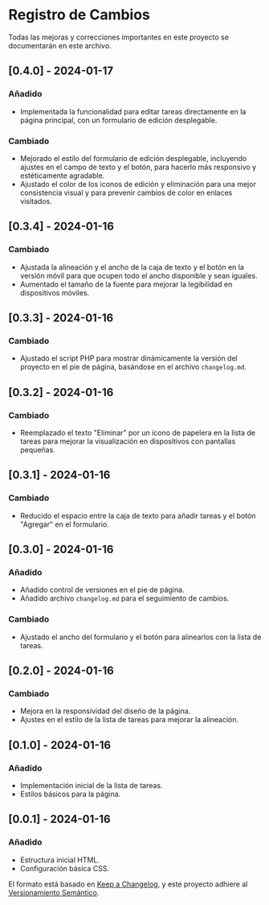 # Registro de Cambios

Todas las mejoras y correcciones importantes en este proyecto se documentarán en este archivo.

## [0.4.0] - 2024-01-17
### Añadido
- Implementada la funcionalidad para editar tareas directamente en la página principal, con un formulario de edición desplegable.

### Cambiado
- Mejorado el estilo del formulario de edición desplegable, incluyendo ajustes en el campo de texto y el botón, para hacerlo más responsivo y estéticamente agradable.
- Ajustado el color de los iconos de edición y eliminación para una mejor consistencia visual y para prevenir cambios de color en enlaces visitados.


## [0.3.4] - 2024-01-16
### Cambiado
- Ajustada la alineación y el ancho de la caja de texto y el botón en la versión móvil para que ocupen todo el ancho disponible y sean iguales.
- Aumentado el tamaño de la fuente para mejorar la legibilidad en dispositivos móviles.

## [0.3.3] - 2024-01-16
### Cambiado
- Ajustado el script PHP para mostrar dinámicamente la versión del proyecto en el pie de página, basándose en el archivo `changelog.md`.

## [0.3.2] - 2024-01-16
### Cambiado
- Reemplazado el texto "Eliminar" por un icono de papelera en la lista de tareas para mejorar la visualización en dispositivos con pantallas pequeñas.

## [0.3.1] - 2024-01-16
### Cambiado
- Reducido el espacio entre la caja de texto para añadir tareas y el botón "Agregar" en el formulario.

## [0.3.0] - 2024-01-16
### Añadido
- Añadido control de versiones en el pie de página.
- Añadido archivo `changelog.md` para el seguimiento de cambios.

### Cambiado
- Ajustado el ancho del formulario y el botón para alinearlos con la lista de tareas.


## [0.2.0] - 2024-01-16
### Cambiado
- Mejora en la responsividad del diseño de la página.
- Ajustes en el estilo de la lista de tareas para mejorar la alineación.


## [0.1.0] - 2024-01-16
### Añadido
- Implementación inicial de la lista de tareas.
- Estilos básicos para la página.


## [0.0.1] - 2024-01-16
### Añadido
- Estructura inicial HTML.
- Configuración básica CSS.




El formato está basado en [Keep a Changelog](https://keepachangelog.com/en/1.0.0/),
y este proyecto adhiere al [Versionamiento Semántico](https://semver.org/spec/v2.0.0.html).